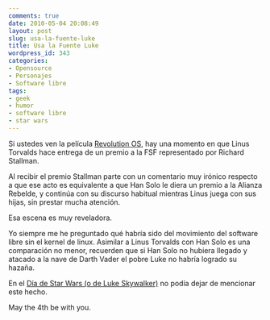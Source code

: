 ```yaml
---
comments: true
date: 2010-05-04 20:08:49
layout: post
slug: usa-la-fuente-luke
title: Usa la Fuente Luke
wordpress_id: 343
categories:
- Opensource
- Personajes
- Software libre
tags:
- geek
- humor
- software libre
- star wars
---
```


Si ustedes ven la película [Revolution OS](http://www.revolution-os.com/), hay una momento en que Linus Torvalds hace entrega de un premio a la FSF representado por Richard Stallman.

  


Al recibir el premio Stallman parte con un comentario muy irónico respecto a  que ese acto es equivalente a que Han Solo le diera un premio a la Alianza Rebelde, y continúa con su discurso habitual mientras Linus juega con sus hijas, sin prestar mucha atención.

  


Esa escena es muy reveladora.

  


Yo siempre me he preguntado qué habría sido del movimiento del software libre sin el kernel de linux. Asimilar a Linus Torvalds con Han Solo es una comparación no menor, recuerden que si Han Solo no hubiera llegado y atacado a la nave de Darth Vader el pobre Luke no habría logrado su hazaña.

  


En el [Día de Star Wars (o de Luke Skywalker)](http://en.wikipedia.org/wiki/Star_Wars_Day) no podía dejar de mencionar este hecho.

  


May the 4th be with you.




